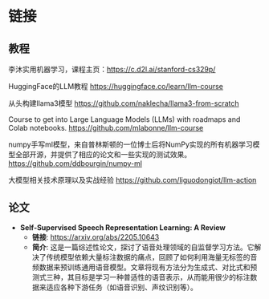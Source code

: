 # 链接

## 教程

李沐实用机器学习，课程主页：https://c.d2l.ai/stanford-cs329p/

HuggingFace的LLM教程 https://huggingface.co/learn/llm-course

从头构建llama3模型 https://github.com/naklecha/llama3-from-scratch

Course to get into Large Language Models (LLMs) with roadmaps and Colab notebooks.
https://github.com/mlabonne/llm-course

numpy手写ml模型，来自普林斯顿的一位博士后将NumPy实现的所有机器学习模型全部开源，并提供了相应的论文和一些实现的测试效果。
https://github.com/ddbourgin/numpy-ml

大模型相关技术原理以及实战经验 https://github.com/liguodongiot/llm-action

## 论文

- **Self-Supervised Speech Representation Learning: A Review**
  - **链接**: https://arxiv.org/abs/2205.10643
  - **简介**: 这是一篇综述性论文，探讨了语音处理领域的自监督学习方法。它解决了传统模型依赖大量标注数据的痛点，回顾了如何利用海量无标签的音频数据来预训练通用语音模型。文章将现有方法分为生成式、对比式和预测式三种，其目标是学习一种普适性的语音表示，从而能用很少的标注数据来适应各种下游任务（如语音识别、声纹识别等）。

